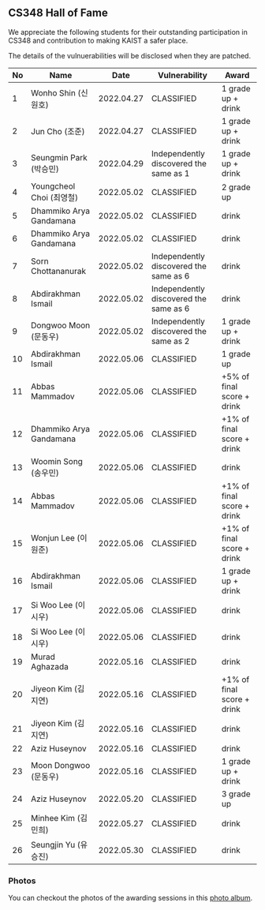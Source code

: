 ## CS348 Hall of Fame
We appreciate the following students for their outstanding participation in CS348
and contribution to making KAIST a safer place.

The details of the vulnuerabilities will be disclosed when they are patched.

|No|Name|Date|Vulnerability|Award|
|--|----|----|-------------|-----|
|1 |Wonho Shin (신원호)|2022.04.27| CLASSIFIED | 1 grade up + drink|
|2 |Jun Cho (조준)|2022.04.27| CLASSIFIED | 1 grade up + drink|
|3 |Seungmin Park (박승민)|2022.04.29| Independently discovered the same as 1 | 1 grade up + drink|
|4 |Youngcheol Choi (최영철)|2022.05.02| CLASSIFIED | 2 grade up |
|5 |Dhammiko Arya Gandamana|2022.05.02| CLASSIFIED| drink |
|6 |Dhammiko Arya Gandamana|2022.05.02| CLASSIFIED | drink |
|7 |Sorn Chottananurak|2022.05.02|Independently discovered the same as 6| drink |
|8 |Abdirakhman Ismail|2022.05.02|Independently discovered the same as 6| drink |
|9 |Dongwoo Moon (문동우)|2022.05.02| Independently discovered the same as 2 | 1 grade up + drink |
|10|Abdirakhman Ismail|2022.05.06| CLASSIFIED | 1 grade up |
|11|Abbas Mammadov|2022.05.06| CLASSIFIED | +5% of final score + drink|
|12|Dhammiko Arya Gandamana|2022.05.06| CLASSIFIED | +1% of final score + drink|
|13|Woomin Song (송우민)|2022.05.06| CLASSIFIED | drink |
|14|Abbas Mammadov |2022.05.06| CLASSIFIED |  +1% of final score + drink|
|15|Wonjun Lee (이원준)|2022.05.06| CLASSIFIED | +1% of final score + drink|
|16|Abdirakhman Ismail|2022.05.06| CLASSIFIED | 1 grade up + drink|
|17|Si Woo Lee (이시우)|2022.05.06| CLASSIFIED | drink |
|18|Si Woo Lee (이시우)|2022.05.06| CLASSIFIED | drink |
|19|Murad Aghazada|2022.05.16| CLASSIFIED | drink |
|20|Jiyeon Kim (김지연)|2022.05.16| CLASSIFIED | +1% of final score + drink |
|21|Jiyeon Kim (김지연)|2022.05.16| CLASSIFIED | drink |
|22|Aziz Huseynov|2022.05.16| CLASSIFIED | drink |
|23|Moon Dongwoo (문동우)|2022.05.16| CLASSIFIED | 1 grade up + drink |
|24|Aziz Huseynov|2022.05.20| CLASSIFIED | 3 grade up |
|25|Minhee Kim (김민희)|2022.05.27| CLASSIFIED | drink |
|26|Seungjin Yu (유승진)|2022.05.30| CLASSIFIED | drink |


### Photos
You can checkout the photos of the awarding sessions in this [photo album](https://photos.app.goo.gl/kcCZuWpSCfAWB86ZA). 
